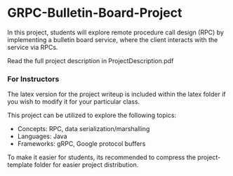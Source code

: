 # GRPC-Bulletin-Board-Project


In this project, students will explore remote procedure call design (RPC) by implementing a bulletin board service, where the client interacts with the service via RPCs. 

Read the full project description in ProjectDescription.pdf


### For Instructors
The latex version for the project writeup is included within the latex folder if you wish to modify it for your particular class. 

This project can be utilized to  explore the following topics: 
- Concepts: RPC, data serialization/marshalling
- Languages: Java
- Frameworks: gRPC, Google protocol buffers

To make it easier for students, its recommended to compress the project-template folder for easier project distribution.


